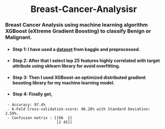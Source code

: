 <p align="center">
<h1 align="center">Breast-Cancer-Analysisr</h1>
</p>

### Breast Cancer Analysis using machine learning algorithm XGBoost (eXtreme Gradient Boosting) to classify Benign or Malignant.


- <h4> Step 1: I have used a <a href='https://www.kaggle.com/datasets/uciml/breast-cancer-wisconsin-data', target="_blank">dataset<a/> from kaggle and preprocessed.
- <h4> Step 2: After that I select top 25 features highly correlated with target attribute using sklearn library for avoid overfitting.
- <h4> Step 3: Then I used XGBoost-an optimized distributed gradient boosting library for my machine learning model.
- <h4> Step 4: Finally get,
 ``` 
  - Accuracy: 97.4%
  - K-Fold Cross-validation-score: 96.28% with Standard Deviation: 2.59%.
  - Confusion matrix : [[66  1]
                        [2 45]]
   
 ```
  
  
  
  
  
  
  
  
  
  
